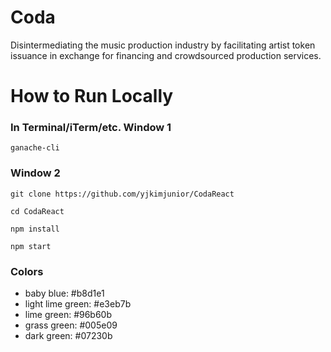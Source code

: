 
# Coda
Disintermediating the music production industry by facilitating artist token issuance in exchange for financing and crowdsourced production services.

# How to Run Locally
### In Terminal/iTerm/etc. Window 1
```
ganache-cli
```

### Window 2
```
git clone https://github.com/yjkimjunior/CodaReact

cd CodaReact

npm install

npm start
```

### Colors
* baby blue: #b8d1e1
* light lime green: #e3eb7b
* lime green: #96b60b
* grass green: #005e09
* dark green: #07230b

